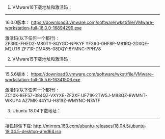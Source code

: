 1. VMware16下载地址和激活码：
-------------------------------------
16.0.0版本：  https://download3.vmware.com/software/wkst/file/VMware-workstation-full-16.0.0-16894299.exe

激活码(以下任何一个都行) :  
ZF3R0-FHED2-M80TY-8QYGC-NPKYF
YF390-0HF8P-M81RQ-2DXQE-M2UT6
ZF71R-DMX85-08DQY-8YMNC-PPHV8


2. VMware15下载地址和激活码：
-------------------------------------
15.5.6版本：  https://download3.vmware.com/software/wkst/file/VMware-workstation-full-15.5.6-16341506.exe

激活码(以下任何一个都行) :  
ZC10K-8EF57-084QZ-VXYXE-ZF2XF
UF71K-2TW5J-M88QZ-8WMNT-WKUY4
AZ7MK-44Y1J-H819Z-WMYNC-N7ATF

3. Ubuntu 18.04下载地址：
-------------------------------------
搜狐镜像下载: http://mirrors.163.com/ubuntu-releases/18.04.5/ubuntu-18.04.5-desktop-amd64.iso
